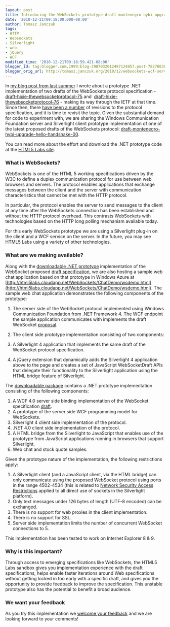 ```yaml
---
layout: post
title: Introducing the WebSockets prototype draft-montenegro-hybi-upgrade-hello-handshake-00
date: '2010-12-21T09:18:00.000-08:00'
author: Tomasz Janczuk
tags:
- HTTP
- Websockets
- Silverlight
- web
- jQuery
- WCF
modified_time: '2010-12-21T09:18:59.421-08:00'
blogger_id: tag:blogger.com,1999:blog-2987032012497124857.post-7827603829440742281
blogger_orig_url: http://tomasz.janczuk.org/2010/12/websockets-wcf-service-silverlight-and.html
---
```





In [my blog post from last summer](http://tomasz.janczuk.org/2010/07/silverlight-html5-websocket-client-with.html) I wrote about a prototype .NET implementation of two drafts of the WebSockets protocol specification - [draft-hixie-thewebsocketprotocol-75](http://tools.ietf.org/html/draft-hixie-thewebsocketprotocol-75) and  [draft-hixie-thewebsocketprotocol-76](http://tools.ietf.org/html/draft-hixie-thewebsocketprotocol-76) - making its way through the IETF at that time. Since then, there [have been a number](http://tools.ietf.org/wg/hybi/) of revisions to the protocol specification, and it is time to revisit the topic. Given the substantial demand for code to experiment with, we are sharing the Windows Communication Foundation server and Silverlight client prototype implementation of one of the latest proposed drafts of the WebSockets protocol: [draft-montenegro-hybi-upgrade-hello-handshake-00](http://tools.ietf.org/id/draft-montenegro-hybi-upgrade-hello-handshake-00.txt).

You can read more about the effort and download the .NET prototype code at the [HTML5 Labs site](http://html5labs.interoperabilitybridges.com/prototypes/available-for-download/websockets). 

### What is WebSockets?

WebSockets is one of the HTML 5 working specifications driven by the W3C to define a duplex communication protocol for use between web browsers and servers. The protocol enables applications that exchange messages between the client and the server with communication characteristics that cannot be met with the HTTP protocol. 

In particular, the protocol enables the server to send messages to the client at any time after the WebSockets connection has been established and without the HTTP protocol overhead. This contrasts WebSockets with technologies based on the HTTP long polling mechanism available today. 

For this early WebSockets prototype we are using a Silverlight plug-in on the client and a WCF service on the server. In the future, you may see HTML5 Labs using a variety of other technologies. 

### What are we making available?

Along with the [downloadable .NET prototype](http://html5labs.interoperabilitybridges.com/prototypes/available-for-download/websockets/html5protos_Download) implementation of the WebSocket proposed [draft specification](http://tools.ietf.org/id/draft-montenegro-hybi-upgrade-hello-handshake-00.txt), we are also hosting a sample web chat application based on that prototype in Windows Azure at [http://html5labs.cloudapp.net/WebSockets/ChatDemo/wsdemo.html](http://html5labs.cloudapp.net/WebSockets/ChatDemo/wsdemo.html). The sample web chat application demonstrates the following components of the prototype:   

1. The server side of the WebSocket protocol implemented using Windows Communication Foundation from .NET Framework 4. The WCF endpoint the sample application communicates with implements the draft WebSocket [proposal](http://tools.ietf.org/id/draft-montenegro-hybi-upgrade-hello-handshake-00.txt).  
2. The client side prototype implementation consisting of two components:      

1. A Silverlight 4 application that implements the same draft of the WebSocket protocol specification.  
2. A jQuery extension that dynamically adds the Silverlight 4 application above to the page and creates a set of JavaScript WebSocketDraft APIs that delegate their functionality to the Silverlight application using the HTML bridge feature of Silverlight.  


The [downloadable package](http://html5labs.interoperabilitybridges.com/prototypes/available-for-download/websockets/html5protos_Download) contains a .NET prototype implementation consisting of the following components: 

1. A WCF 4.0 server side binding implementation of the WebSocket specification [draft](http://tools.ietf.org/id/draft-montenegro-hybi-upgrade-hello-handshake-00.txt).  
2. A prototype of the server side WCF programming model for WebSockets.  
3. Silverlight 4 client side implementation of the protocol.  
4. .NET 4.0 client side implementation of the protocol.  
5. A HTML bridge from the Silverlight to JavaScript that enables use of the prototype from JavaScript applications running in browsers that support Silverlight.  
6. Web chat and stock quote samples.  


Given the prototype nature of the implementation, the following restrictions apply: 

1. A Silverlight client (and a JavaScript client, via the HTML bridge) can only communicate using the proposed WebSocket protocol using ports in the range 4502-4534 (this is related to [Network Security Access Restrictions](http://msdn.microsoft.com/en-us/library/cc645032(v=vs.95).aspx) applied to all direct use of sockets in the Silverlight platform).  
2. Only text messages under 126 bytes of length (UTF-8 encoded) can be exchanged.  
3. There is no support for web proxies in the client implementation.  
4. There is no support for SSL.  
5. Server side implementation limits the number of concurrent WebSocket connections to 5.  


This implementation has been tested to work on Internet Explorer 8 & 9.

### Why is this important?

Through access to emerging specifications like WebSockets, the HTML5 Labs sandbox gives you implementation experience with the draft specifications, helps enable faster iterations around Web specifications without getting locked in too early with a specific draft, and gives you the opportunity to provide feedback to improve the specification. This unstable prototype also has the potential to benefit a broad audience. 

### We want your feedback

As you try this implementation we [welcome your feedback](http://mailinglist.interoperabilitybridges.com/scripts/wa-INTEROP.exe?A0=HTML5_WEBSOCKETS) and we are looking forward to your comments! 